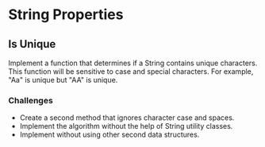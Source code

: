 # String Properties

## Is Unique

Implement a function that determines if a String contains unique characters. This function
will be sensitive to case and special characters. For example, "Aa" is unique but "AA" is
unique. 

### Challenges

* Create a second method that ignores character case and spaces.
* Implement the algorithm without the help of String utility classes.
* Implement without using other second data structures. 

